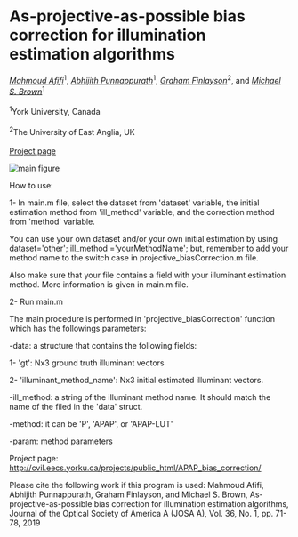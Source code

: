 # As-projective-as-possible bias correction for illumination estimation algorithms
*[Mahmoud Afifi](https://sites.google.com/view/mafifi)*<sup>1</sup>, *[Abhijith Punnappurath](https://abhijithpunnappurath.github.io/)*<sup>1</sup>, *[Graham Finlayson](https://people.uea.ac.uk/g_finlayson)*<sup>2</sup>, and *[Michael S. Brown](http://www.cse.yorku.ca/~mbrown/)*<sup>1</sup>
<br></br><sup>1</sup>York University, Canada<br></br>
<sup>2</sup>The University of East Anglia, UK
<br></br>[Project page](http://cvil.eecs.yorku.ca/projects/public_html/image_recoloring)


![main figure](http://cvil.eecs.yorku.ca/projects/public_html/APAP_bias_correction/imgs/teaser.jpg)

How to use:

1- In main.m file, select the dataset from 'dataset' variable, the initial estimation method from 'ill_method' variable, and the correction method  from 'method' variable. 

You can use your own dataset and/or your own initial estimation by using dataset='other'; ill_method ='yourMethodName'; but, remember to add your method name to the switch case in projective_biasCorrection.m file. 
    
    
Also make sure that your file contains a field with your illuminant estimation method. More information is given in main.m file.



2- Run main.m

The main procedure is performed in 'projective_biasCorrection' function which has the followings parameters:

-data: a structure that contains the following fields:

1- 'gt': Nx3 ground truth illuminant vectors

2- 'illuminant_method_name': Nx3 initial estimated illuminant vectors.

   -ill_method: a string of the illuminant method name. It should match the
   name of the filed in the 'data' struct.

-method: it can be 'P', 'APAP', or 'APAP-LUT'

-param: method parameters

Project page: http://cvil.eecs.yorku.ca/projects/public_html/APAP_bias_correction/

Please cite the following work if this program is used:
Mahmoud Afifi, Abhijith Punnappurath, Graham Finlayson, and Michael S. Brown, As-projective-as-possible bias correction for illumination estimation algorithms, Journal of the Optical Society of America A (JOSA A), Vol. 36, No. 1, pp. 71-78, 2019

